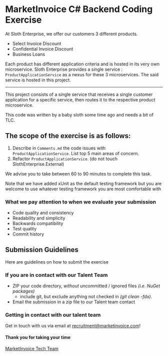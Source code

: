# MarketInvoice C# Backend Coding Exercise
At Sloth Enterprise, we offer our customers 3 different products.
* Select Invoice Discount
* Confidential Invoice Discount
* Business Loans

Each product has different application criteria and is hosted in its very own microservice. Sloth Enterprise provides a single service : `ProductApplicationService` as a nexus for these 3 microservices. The said service is hosted in this project.

---

This project consists of a single service that receives a single customer application for a specific service, then routes it to the respective product microservice.

This code was written by a baby sloth some time ago and needs a bit of TLC. 


## The scope of the exercise is as follows:

1. Describe in `Comments.md` the code issues with `ProductApplicationService`. List top 5 main areas of concern.
2. Refactor `ProductApplicationService`. (do not touch SlothEnterprise.External)

We advise you to take between 60 to 90 minutes to complete this task.

Note that we have added xUnit as the default testing framework but you are welcome to use whatever testing framework you are most comfortable with

### What we pay attention to when we evaluate your submission
* Code quality and consistency
* Readability and simplicity
* Backwards compatibility
* Test quality
* Commit history


## Submission Guidelines
Here are guidelines on how to submit the exercise

### If you are in contact with our Talent Team
* ZIP your code directory, *without* uncommitted / ignored files _(i.e. NuGet packages)_
  - include git, but exclude anything not checked in _(git clean -fdx)_.
* Email the submission in a zip file to our Talent team contact

### Getting in contact with our talent team
Get in touch with us via email at [recruitment@marketinvoice.com](recruitment@marketinvoice.com)!

#### Thank you for taking your time
[MarketInvoice Tech Team](https://github.com/marketinvoice)
